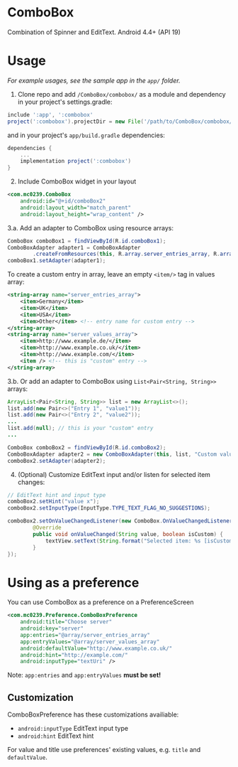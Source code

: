 # ComboBox

Combination of Spinner and EditText. Android 4.4+ (API 19)

# Usage
*For example usages, see the sample app in the `app/` folder.*

1. Clone repo and add `/ComboBox/combobox/` as a module and dependency
in your project's settings.gradle:

```gradle
include ':app', ':combobox'
project(':combobox').projectDir = new File('/path/to/ComboBox/combobox/')
```

and in your project's `app/build.gradle` dependencies:

```gradle
dependencies {
    ...
    implementation project(':combobox')
}
```

2. Include ComboBox widget in your layout

```xml
<com.mc0239.ComboBox
    android:id="@+id/comboBox2"
    android:layout_width="match_parent"
    android:layout_height="wrap_content" />
```

3.a. Add an adapter to ComboBox using resource arrays:

```java
ComboBox comboBox1 = findViewById(R.id.comboBox1);
ComboBoxAdapter adapter1 = ComboBoxAdapter
        .createFromResources(this, R.array.server_entries_array, R.array.server_values_array);
comboBox1.setAdapter(adapter1);
```

To create a custom entry in array, leave an empty `<item/>` tag in values array:

```xml
<string-array name="server_entries_array">
    <item>Germany</item>
    <item>UK</item>
    <item>USA</item>
    <item>Other</item> <!-- entry name for custom entry -->
</string-array>
<string-array name="server_values_array">
    <item>http://www.example.de/</item>
    <item>http://www.example.co.uk/</item>
    <item>http://www.example.com/</item>
    <item /> <!-- this is "custom" entry -->
</string-array>
```

3.b. Or add an adapter to ComboBox using `List<Pair<String, String>>` arrays:

```java
ArrayList<Pair<String, String>> list = new ArrayList<>();
list.add(new Pair<>("Entry 1", "value1"));
list.add(new Pair<>("Entry 2", "value2"));
...
list.add(null); // this is your "custom" entry
...

ComboBox comboBox2 = findViewById(R.id.comboBox2);
ComboBoxAdapter adapter2 = new ComboBoxAdapter(this, list, "Custom value:");
comboBox2.setAdapter(adapter2);
```

4. (Optional) Customize EditText input and/or listen for selected item changes:

```java
// EditText hint and input type
comboBox2.setHint("value x");
comboBox2.setInputType(InputType.TYPE_TEXT_FLAG_NO_SUGGESTIONS);

comboBox2.setOnValueChangedListener(new ComboBox.OnValueChangedListener() {
        @Override
        public void onValueChanged(String value, boolean isCustom) {
            textView.setText(String.format("Selected item: %s [isCustom? %s]", value, isCustom));
        }
});
```

# Using as a preference

You can use ComboBox as a preference on a PreferenceScreen

```xml
<com.mc0239.Preference.ComboBoxPreference
    android:title="Choose server"
    android:key="server"
    app:entries="@array/server_entries_array"
    app:entryValues="@array/server_values_array"
    android:defaultValue="http://www.example.co.uk/"
    android:hint="http://example.com/"
    android:inputType="textUri" />
```

Note: `app:entries` and `app:entryValues` **must be set!**

## Customization

ComboBoxPreference has these customizations availiable: 

 * `android:inputType` EditText input type
 * `android:hint` EditText hint

For value and title use preferences' existing values, e.g. `title` and `defaultValue`.
